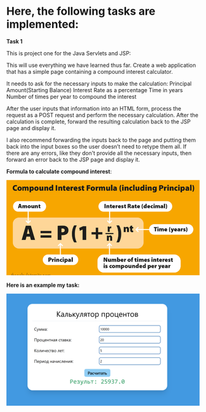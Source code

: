# Here, the following tasks are implemented:

**Task 1**

This is project one for the Java Servlets and JSP:

This will use everything we have learned thus far. Create a web application that has a simple page containing a compound interest calculator.

It needs to ask for the necessary inputs to make the calculation:
Principal Amount(Starting Balance)
Interest Rate as a percentage
Time in years
Number of times per year to compound the interest

After the user inputs that information into an HTML form, process the request as a POST request and perform the necessary calculation. After the calculation is complete, forward the resulting calculation back to the JSP page and display it. 

I also recommend forwarding the inputs back to the page and putting them back into the input boxes so the user doesn’t need to retype them all. If there are any errors, like they don't provide all the necessary inputs, then forward an error back to the JSP page and display it.

 **Formula to calculate compound interest**: 
 
 ![Formula  to calculate compound interes](https://github.com/SBerdnikau/calculator/blob/master/formula.png )
 
   
**Here is an example my task:**

![Calculate](https://github.com/SBerdnikau/calculator/blob/master/calculator.PNG)   
